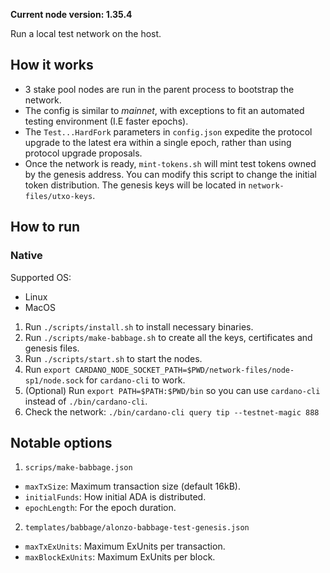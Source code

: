 **Current node version: 1.35.4**

Run a local test network on the host.

## How it works

- 3 stake pool nodes are run in the parent process to bootstrap the network.
- The config is similar to _mainnet_, with exceptions to fit an automated testing environment (I.E faster epochs).
- The `Test...HardFork` parameters in `config.json` expedite the protocol upgrade to the latest era within a single epoch, rather than using protocol upgrade proposals.
- Once the network is ready, `mint-tokens.sh` will mint test tokens owned by the genesis address. You can modify this script to change the initial token distribution. The genesis keys will be located in `network-files/utxo-keys`.

## How to run

### Native

Supported OS:

- Linux
- MacOS

1. Run `./scripts/install.sh` to install necessary binaries.
2. Run `./scripts/make-babbage.sh` to create all the keys, certificates and genesis files.
3. Run `./scripts/start.sh` to start the nodes.
4. Run `export CARDANO_NODE_SOCKET_PATH=$PWD/network-files/node-sp1/node.sock` for `cardano-cli` to work.
5. (Optional) Run `export PATH=$PATH:$PWD/bin` so you can use `cardano-cli` instead of `./bin/cardano-cli`.
6. Check the network: `./bin/cardano-cli query tip --testnet-magic 888`

## Notable options

1. `scrips/make-babbage.json`

- `maxTxSize`: Maximum transaction size (default 16kB).
- `initialFunds`: How initial ADA is distributed.
- `epochLength`: For the epoch duration.

2. `templates/babbage/alonzo-babbage-test-genesis.json`

- `maxTxExUnits`: Maximum ExUnits per transaction.
- `maxBlockExUnits`: Maximum ExUnits per block.
